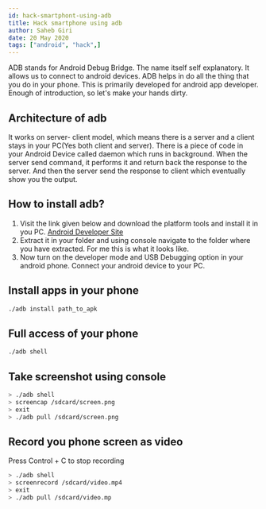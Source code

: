```yaml
---
id: hack-smartphont-using-adb
title: Hack smartphone using adb
author: Saheb Giri
date: 20 May 2020
tags: ["android", "hack",]
---
```


ADB stands for Android Debug Bridge. The name itself self explanatory. It allows us to connect to android devices. ADB helps in do all the thing that you do in your phone. This is primarily developed for android app developer. Enough of introduction, so let's make your hands dirty.

## Architecture of adb

It works on server- client model, which means there is a server and a client stays in your PC(Yes both client and server). There is a piece of code in your Android Device called daemon which runs in background. When the server send command, it performs it and return back the response to the server. And then the server send the response to client which eventually show you the output.

## How to install adb?

1. Visit the link given below and download the platform tools and install it in you PC. 
   [Android Developer Site](https://developer.android.com/studio/releases/platform-tools)
2. Extract it in your folder and using console navigate to the  folder where you have extracted. For me this is what it looks like.
3. Now turn on the developer mode and USB Debugging option in your android phone. Connect your android device to your PC. 

## Install apps in your phone

```bash
./adb install path_to_apk
```

## Full access of your phone 

```bash
./adb shell
```

## Take screenshot using console

```bash
> ./adb shell
> screencap /sdcard/screen.png
> exit
> ./adb pull /sdcard/screen.png
```

## Record you phone screen as video
Press Control + C to stop recording
```bash 
> ./adb shell
> screenrecord /sdcard/video.mp4
> exit
> ./adb pull /sdcard/video.mp
```